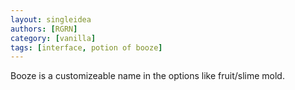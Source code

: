 ```yaml
---
layout: singleidea
authors: [RGRN]
category: [vanilla]
tags: [interface, potion of booze]
---
```

Booze is a customizeable name in the options like fruit/slime mold.
